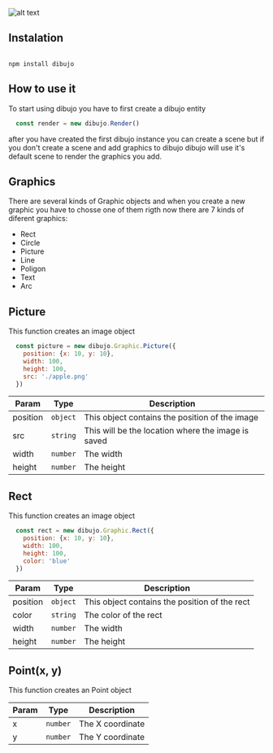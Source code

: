 ![alt text](https://raw.githubusercontent.com/LuisHerasme/DibujoJs/master/logo/dibujoJs.png)

## Instalation

<code>
npm install dibujo
</code>

## How to use it

<p>
  To start using dibujo you have to first create a dibujo entity
</p>

```javascript
  const render = new dibujo.Render()
```
<p>
  after you have created the first  dibujo instance you can create a scene but if you don't create a scene and add graphics to dibujo     dibujo will use it's default scene to render the graphics you add.
</p>

## Graphics
<p>
  There are several kinds of Graphic objects and when you create a new graphic you have to chosse one of them
  rigth now there are 7 kinds of diferent graphics:
</p>

* Rect
* Circle
* Picture
* Line
* Poligon
* Text
* Arc

## Picture
This function creates an image object

```javascript
  const picture = new dibujo.Graphic.Picture({
    position: {x: 10, y: 10},
    width: 100,
    height: 100,
    src: './apple.png'
  })
```

| Param | Type | Description |
| --- | --- | --- |
| position | <code>object</code> | This object contains the position of the image |
| src | <code>string</code> | This will be the location where the image is saved |
| width | <code>number</code> | The width |
| height | <code>number</code> | The height |

## Rect
This function creates an image object

```javascript
  const rect = new dibujo.Graphic.Rect({
    position: {x: 10, y: 10},
    width: 100,
    height: 100,
    color: 'blue'
  })
```

| Param | Type | Description |
| --- | --- | --- |
| position | <code>object</code> | This object contains the position of the rect |
| color | <code>string</code> | The color of the rect |
| width | <code>number</code> | The width |
| height | <code>number</code> | The height |


## Point(x, y)
This function creates an Point object

| Param | Type | Description |
| --- | --- | --- |
| x | <code>number</code> | The X coordinate |
| y | <code>number</code> | The Y coordinate |

<a name="init"></a>


